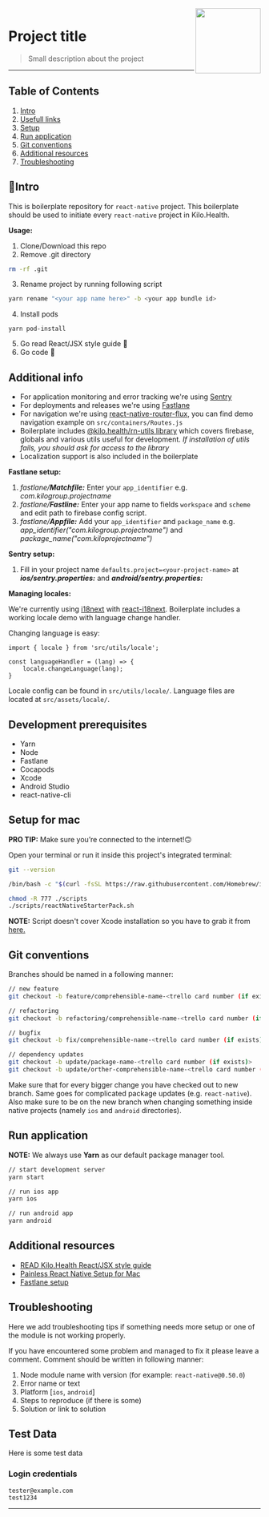 <img src="https://seeklogo.com/images/R/red-wave-company-logo-05004F3F93-seeklogo.com.png" align="right" width="130">

# Project title
> Small description about the project

<hr>

## Table of Contents

1. [Intro](#intro)
1. [Usefull links](#usefull-links)
1. [Setup](#setup)
1. [Run application](#run-application)
1. [Git conventions](#git-conventions)
1. [Additional resources](#additional-resources)
1. [Troubleshooting](#troubleshooting)

## 🚀Intro 



This is boilerplate repository for `react-native` project.
This boilerplate should be used to initiate every `react-native` project in Kilo.Health.

**Usage:**

1. Clone/Download this repo
2. Remove .git directory

```bash
rm -rf .git
```

3. Rename project by running following script

```bash
yarn rename "<your app name here>" -b <your app bundle id>
```

4. Install pods

```
yarn pod-install
```

5. Go read React/JSX style guide 👀
6. Go code 🚀

## Additional info

- For application monitoring and error tracking we're using [Sentry](https://docs.sentry.io/)
- For deployments and releases we're using [Fastlane](https://docs.fastlane.tools/)
- For navigation we're using [react-native-router-flux](https://www.npmjs.com/package/react-native-router-flux), you can find demo navigation example on `src/containers/Routes.js`
- Boilerplate includes [@kilo.health/rn-utils library](https://bitbucket.org/kilogrupe/kilo-rn-utils/src/master/) which covers firebase, globals and various utils useful for development. _If installation of utils fails, you should ask for access to the library_
- Localization support is also included in the boilerplate

**Fastlane setup:**

1. _fastlane/**Matchfile:**_ Enter your `app_identifier`
   e.g. _com.kilogroup.projectname_
2. _fastlane/**Fastline:**_ Enter your app name to fields `workspace` and `scheme` and edit path to firebase config script.
3. _fastlane/**Appfile:**_ Add your `app_identifier` and `package_name`
   e.g. _app_identifier("com.kilogroup.projectname")_ and _package_name("com.kiloprojectname")_

**Sentry setup:**

1. Fill in your project name `defaults.project=<your-project-name>` at _**ios/sentry.properties:**_ and _**android/sentry.properties:**_

**Managing locales:**

We're currently using [i18next](https://www.i18next.com/) with [react-i18next](https://react.i18next.com/). Boilerplate includes a working locale demo with language change handler.

Changing language is easy:

```
import { locale } from 'src/utils/locale';

const languageHandler = (lang) => {
    locale.changeLanguage(lang);
}
```

Locale config can be found in `src/utils/locale/`. Language files are located at `src/assets/locale/`.

## Development prerequisites

- Yarn
- Node
- Fastlane
- Cocapods
- Xcode
- Android Studio
- react-native-cli

## Setup for mac

**PRO TIP:** Make sure you’re connected to the internet!🙃

Open your terminal or run it inside this project's integrated terminal:

```bash
git --version

/bin/bash -c "$(curl -fsSL https://raw.githubusercontent.com/Homebrew/install/master/install.sh)"

chmod -R 777 ./scripts
./scripts/reactNativeStarterPack.sh
```

**NOTE:** Script doesn't cover Xcode installation so you have to grab it from [here.](https://developer.apple.com/xcode/resources/)

## Git conventions

Branches should be named in a following manner:

```bash
// new feature
git checkout -b feature/comprehensible-name-<trello card number (if exists)>

// refactoring
git checkout -b refactoring/comprehensible-name-<trello card number (if exists)>

// bugfix
git checkout -b fix/comprehensible-name-<trello card number (if exists)>

// dependency updates
git checkout -b update/package-name-<trello card number (if exists)>
git checkout -b update/orther-comprehensible-name-<trello card number (if exists)>
```

Make sure that for every bigger change you have checked out to new branch.
Same goes for complicated package updates (e.g. `react-native`). Also make
sure to be on the new branch when changing something inside native projects
(namely `ios` and `android` directories).

## Run application

**NOTE:** We always use **Yarn** as our default package manager tool.

```bash
// start development server
yarn start

// run ios app
yarn ios

// run android app
yarn android
```

## Additional resources

- [READ Kilo.Health React/JSX style guide](STYLE_GUIDE_DOC.md)
- [Painless React Native Setup for Mac](https://shift.infinite.red/painless-react-native-setup-for-mac-windows-linux-956c23d2abf9)
- [Fastlane setup](https://carloscuesta.me/blog/shipping-react-native-apps-with-fastlane/)

## Troubleshooting

Here we add troubleshooting tips if something needs more setup or one of the module is not working properly.

If you have encountered some problem and managed to fix it please leave a comment.
Comment should be written in following manner:

1. Node module name with version (for example: `react-native@0.50.0`)
1. Error name or text
1. Platform [`ios`, `android`]
1. Steps to reproduce (if there is some)
1. Solution or link to solution

## Test Data
Here is some test data

### Login credentials
```
tester@example.com
test1234
```
---
